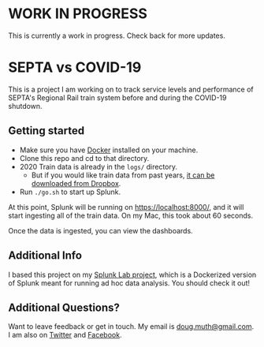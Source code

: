 
# WORK IN PROGRESS

This is currently a work in progress.  Check back for more updates.


# SEPTA vs COVID-19

This is a project I am working on to track service levels and performance of 
SEPTA's Regional Rail train system before and during the COVID-19 shutdown.


## Getting started

- Make sure you have <a href="https://www.docker.com/">Docker</a> installed on your machine.
- Clone this repo and cd to that directory.
- 2020 Train data is already in the `logs/` directory.
   - But if you would like train data from past years, <a href="https://www.dropbox.com/sh/3jnvonaqtmvc3wh/AACvwz3DMTXrW56P8xBUUIcSa?dl=0">it can be downloaded from Dropbox</a>.
- Run `./go.sh` to start up Splunk.

At this point, Splunk will be running on <a href="https://localhost:8000/">https://localhost:8000/</a>, 
and it will start ingesting all of the train data.  On my Mac, this took about 60 seconds.

Once the data is ingested, you can view the dashboards.


## Additional Info

I based this project on my <a href="https://github.com/dmuth/splunk-lab">Splunk Lab project</a>,
which is a Dockerized version of Splunk meant for running ad hoc data analysis.  You should check it out!


## Additional Questions?

Want to leave feedback or get in touch.  My email is doug.muth@gmail.com.
I am also on <a href="http://twitter.com/dmuth">Twitter</a> and <a href="http://www.facebook.com/">Facebook</a>.



